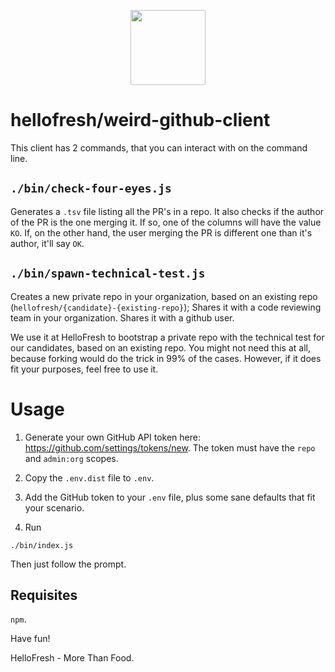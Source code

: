 <p align="center">
  <a href="https://hellofresh.com">
    <img width="120" src="https://www.hellofresh.de/images/hellofresh/press/HelloFresh_Logo.png">
  </a>
</p>

# hellofresh/weird-github-client

This client has 2 commands, that you can interact with on the command line.

## `./bin/check-four-eyes.js`

Generates a `.tsv` file listing all the PR's in a repo.
It also checks if the author of the PR is the one merging it.
If so, one of the columns will have the value `KO`.
If, on the other hand, the user merging the PR is different one than it's author, it'll say `OK`.


## `./bin/spawn-technical-test.js`

Creates a new private repo in your organization, based on an existing repo (`hellofresh/{candidate}-{existing-repo}`);
Shares it with a code reviewing team in your organization.
Shares it with a github user.

We use it at HelloFresh to bootstrap a private repo with the technical test for our candidates, based on an existing repo. 
You might not need this at all, because forking would do the trick in 99% of the cases.
However, if it does fit your purposes, feel free to use it.

# Usage

1. Generate your own GitHub API token here: https://github.com/settings/tokens/new. The token must have the `repo` and `admin:org` scopes.

2. Copy the `.env.dist` file to `.env`. 

3. Add the GitHub token to your `.env` file, plus some sane defaults that fit your scenario.

4. Run
```
./bin/index.js
```

Then just follow the prompt.

## Requisites

`npm`.


Have fun!

HelloFresh - More Than Food.

